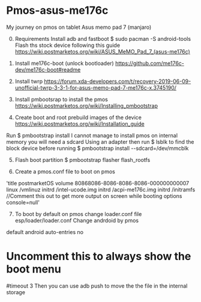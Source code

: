 # Pmos-asus-me176c
My journey on pmos on tablet Asus memo pad 7 (manjaro)

0. Requirements
Install adb and fastboot 
$ sudo pacman -S android-tools
Flash ths stock device following this guide
https://wiki.postmarketos.org/wiki/ASUS_MeMO_Pad_7_(asus-me176c)

1. Install me176c-boot (unlock bootloader)
https://github.com/me176c-dev/me176c-boot#readme

2. Install twrp
https://forum.xda-developers.com/t/recovery-2019-06-09-unofficial-twrp-3-3-1-for-asus-memo-pad-7-me176c-x.3745190/

3. Install pmbootsrap to install the pmos
https://wiki.postmarketos.org/wiki/Installing_pmbootstrap

4. Create boot and root prebuild images of the device
https://wiki.postmarketos.org/wiki/Installation_guide

Run 
$ pmbootstrap install
I cannot manage to install pmos on internal memory you will need a sdcard
Using an adapter then run 
$ lsblk
to find the block device before running 
$ pmbootstrap install --sdcard=/dev/mmcblk

5. Flash boot partition
$ pmbootstrap flasher flash_rootfs

6. Create a pmos.conf file to boot on pmos
<nowiki>
'title    postmarketOS
volume   80868086-8086-8086-8086-000000000007
linux    /vmlinuz
initrd   /intel-ucode.img
initrd   /acpi-me176c.img
initrd   /initramfs
//Comment this out to get more output on screen while booting
options  console=null</nowiki>'

7. To boot by default on pmos change loader.conf file
  esp/loader/loader.conf
  Change andrdoid by pmos
  <nowiki>
  default  android
auto-entries  no</nowiki>

# Uncomment this to always show the boot menu
#timeout  3
Then you can use adb push to move the the file in the internal storage
    
  
  


